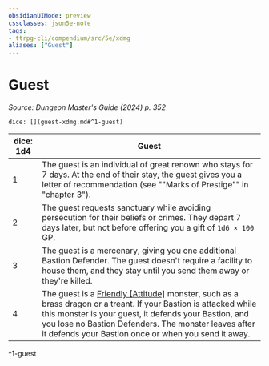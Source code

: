 ```yaml
---
obsidianUIMode: preview
cssclasses: json5e-note
tags:
- ttrpg-cli/compendium/src/5e/xdmg
aliases: ["Guest"]
---
```

# Guest
*Source: Dungeon Master's Guide (2024) p. 352* 

`dice: [](guest-xdmg.md#^1-guest)`

| dice: 1d4 | Guest |
|-----------|-------|
| 1 | The guest is an individual of great renown who stays for 7 days. At the end of their stay, the guest gives you a letter of recommendation (see ""Marks of Prestige"" in "chapter 3"). |
| 2 | The guest requests sanctuary while avoiding persecution for their beliefs or crimes. They depart 7 days later, but not before offering you a gift of `1d6 × 100` GP. |
| 3 | The guest is a mercenary, giving you one additional Bastion Defender. The guest doesn't require a facility to house them, and they stay until you send them away or they're killed. |
| 4 | The guest is a [Friendly [Attitude]](Mechanics/rules/variant-rules/friendly-attitude-xphb.md) monster, such as a brass dragon or a treant. If your Bastion is attacked while this monster is your guest, it defends your Bastion, and you lose no Bastion Defenders. The monster leaves after it defends your Bastion once or when you send it away. |
^1-guest